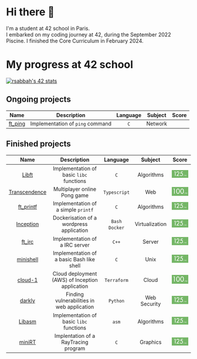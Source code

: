 # Hi there 👋

I'm a student at 42 school in Paris.<br>
I embarked on my coding journey at 42, during the September 2022 Piscine. I finished the Core Curriculum in February 2024.
# My progress at 42 school
[![rsabbah's 42 stats](https://badge.mediaplus.ma/greenbinary/rsabbah)](https://github.com/oakoudad/badge42)

## Ongoing projects
| Name | Description | Language | Subject | Score |
| :----: | :---------: | :------: | :-----: | :---: |
| <a href="https://github.com/haoov/ft_ping/tree/develop">ft_ping | Implementation of `ping` command | `C` | Network |

## Finished projects
| Name | Description | Language | Subject | Score |
| :----: | :---------: | :------: | :-----: | :---: |
| <a href="https://github.com/haoov/libft">Libft | Implementation of basic `libc` functions | `C` | Algorithms | <img src="images/grade-125.png" alt="Libft Score" width="90"> |
| <a href="https://github.com/haoov/ft_transcendence">Transcendence | Multiplayer online Pong game | `Typescript` | Web | <img src="images/grade-100.png" alt="Transcendence Score" width="90"> |
| <a href="https://github.com/haoov/ft_printf">ft_printf | Implementation of a simple `printf` | `C` | Algorithms | <img src="images/grade-125.png" alt="ft_printf Score" width="90"> |
| <a href="https://github.com/haoov/Inception">Inception | Dockerisation of a wordpress application | `Bash` `Docker` | Virtualization | <img src="images/grade-125.png" alt="Inception Score" width="90"> |
| <a href="https://github.com/haoov/ft_irc">ft_irc | Implementation of a IRC server | `C++` | Server | <img src="images/grade-125.png" alt="ft_irc Score" width="90"> |
| <a href="https://github.com/haoov/minishell">minishell | Implementation of a basic Bash like shell | `C` | Unix | <img src="images/grade-125.png" alt="minishell Score" width="90"> |
| <a href="https://github.com/haoov/cloud-1">cloud-1 | Cloud deployment (AWS) of Inception application | `Terraform` | Cloud | <img src="images/grade-100.png" alt="cloud-1 Score" width="90"> |
| <a href="https://github.com/haoov/darkly">darkly | Finding vulnerabilities in web application | `Python` | Web Security | <img src="images/grade-125.png" alt="darkly Score" width="90"> |
| <a href="https://github.com/haoov/Libasm">Libasm | Implementation of basic `libc` functions | `asm` | Algorithms | <img src="images/grade-125.png" alt="Libasm Score" width="90"> |
| <a href="https://github.com/haoov/miniRT/tree/norm">miniRT | Implentation of a RayTracing program | `C` | Graphics | <img src="images/grade-125.png" alt="miniRT Score" width="90"> |
